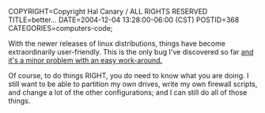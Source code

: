 COPYRIGHT=Copyright Hal Canary / ALL RIGHTS RESERVED
TITLE=better...
DATE=2004-12-04 13:28:00-06:00 (CST)
POSTID=368
CATEGORIES=computers-code;

With the newer releases of linux distributions, things have become extraordinarily user-friendly. This is the only bug I've discovered so far [and it's a minor problem with an easy work-around.](https://bugzilla.redhat.com/bugzilla/show_bug.cgi?id=141043)

Of course, to do things RIGHT, you do need to know what you are doing. I still want to be able to partition my own drives, write my own firewall scripts, and change a lot of the other configurations; and I can still do all of those things.
